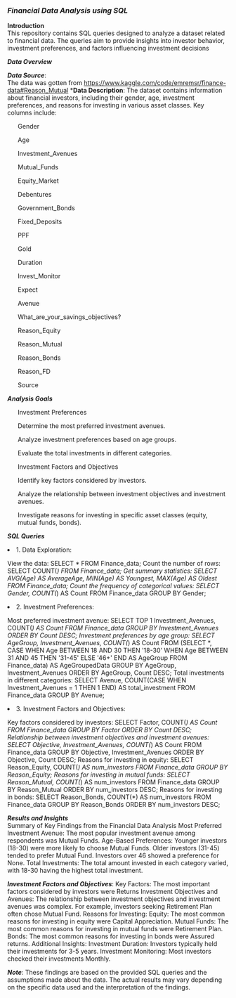 ***<h3>Financial Data Analysis using SQL</h3>***

**Introduction**<br>
This repository contains SQL queries designed to analyze a dataset related to financial data. The queries aim to provide insights into investor behavior, investment preferences, and factors influencing investment decisions

***Data Overview***

***Data Source***:</br> The data was gotten from https://www.kaggle.com/code/emremsr/finance-data#Reason_Mutual
***Data Description**: 
The dataset contains information about financial investors, including their gender, age, investment preferences, and reasons for investing in various asset classes. Key columns include:
<ul>Gender</ul>
<ul>Age</ul>
<ul>Investment_Avenues</ul>
<ul>Mutual_Funds</ul>
<ul>Equity_Market</ul>
<ul>Debentures</ul>
<ul>Government_Bonds</ul>
<ul>Fixed_Deposits</ul>
<ul>PPF</ul>
<ul>Gold</ul>
<ul>Duration</ul>
<ul>Invest_Monitor</ul>
<ul>Expect</ul>
<ul>Avenue</ul>
<ul>What_are_your_savings_objectives?</ul>
<ul>Reason_Equity</ul>
<ul>Reason_Mutual</ul>
<ul>Reason_Bonds</ul>
<ul>Reason_FD</ul>
<ul>Source</ul>

***Analysis Goals***
<ul>Investment Preferences</ul>
<ul>Determine the most preferred investment avenues.</ul>
<ul>Analyze investment preferences based on age groups.</ul>
<ul>Evaluate the total investments in different categories.</ul>
<ul>Investment Factors and Objectives</ul>
<ul>Identify key factors considered by investors.</ul>
<ul>Analyze the relationship between investment objectives and investment avenues.</ul>
<ul>Investigate reasons for investing in specific asset classes (equity, mutual funds, bonds).</ul>

***SQL Queries***
<li>1. Data Exploration:</li>

View the data: SELECT * FROM Finance_data;
Count the number of rows: SELECT COUNT(*) FROM Finance_data;
Get summary statistics: SELECT AVG(Age) AS AverageAge, MIN(Age) AS Youngest, MAX(Age) AS Oldest FROM Finance_data;
Count the frequency of categorical values: SELECT Gender, COUNT(*) AS Count FROM Finance_data GROUP BY Gender;
<li>2. Investment Preferences:</li>

Most preferred investment avenue: SELECT TOP 1 Investment_Avenues, COUNT(*) AS Count FROM Finance_data GROUP BY Investment_Avenues ORDER BY Count DESC;
Investment preferences by age group: SELECT AgeGroup, Investment_Avenues, COUNT(*) AS Count FROM (SELECT *, CASE WHEN Age BETWEEN 18 AND 30 THEN '18-30' WHEN Age BETWEEN 31 AND 45 THEN '31-45' ELSE '46+' END AS AgeGroup FROM Finance_data) AS AgeGroupedData GROUP BY AgeGroup, Investment_Avenues ORDER BY AgeGroup, Count DESC;
Total investments in different categories: SELECT Avenue, COUNT(CASE WHEN Investment_Avenues = 1 THEN 1 END) AS total_investment FROM Finance_data GROUP BY Avenue;
<li>3. Investment Factors and Objectives:</li>

Key factors considered by investors: SELECT Factor, COUNT(*) AS Count FROM Finance_data GROUP BY Factor ORDER BY Count DESC;
Relationship between investment objectives and investment avenues: SELECT Objective, Investment_Avenues, COUNT(*) AS Count FROM Finance_data GROUP BY Objective, Investment_Avenues ORDER BY Objective, Count DESC;
Reasons for investing in equity: SELECT Reason_Equity, COUNT(*) AS num_investors FROM Finance_data GROUP BY Reason_Equity;
Reasons for investing in mutual funds: SELECT Reason_Mutual, COUNT(*) AS num_investors FROM Finance_data GROUP BY Reason_Mutual ORDER BY num_investors DESC;
Reasons for investing in bonds: SELECT Reason_Bonds, COUNT(*) AS num_investors FROM Finance_data GROUP BY Reason_Bonds ORDER BY num_investors DESC;



***Results and Insights***<br>
Summary of Key Findings from the Financial Data Analysis
Most Preferred Investment Avenue: The most popular investment avenue among respondents was Mutual Funds.
Age-Based Preferences:
Younger investors (18-30) were more likely to choose Mutual Funds.
Older investors (31-45) tended to prefer Mutual Fund.
Investors over 46 showed a preference for None.
Total Investments: The total amount invested in each category varied, with 18-30 having the highest total investment.

***Investment Factors and Objectives***:
Key Factors: The most important factors considered by investors were Returns
Investment Objectives and Avenues: The relationship between investment objectives and investment avenues was complex. For example, investors seeking Retirement Plan often chose Mutual Fund.
Reasons for Investing:
Equity: The most common reasons for investing in equity were Capital Appreciation.
Mutual Funds: The most common reasons for investing in mutual funds were Retirement Plan.
Bonds: The most common reasons for investing in bonds were Assured returns.
Additional Insights:
Investment Duration: Investors typically held their investments for 3-5 years.
Investment Monitoring: Most investors checked their investments Monthly.

***Note***: These findings are based on the provided SQL queries and the assumptions made about the data. The actual results may vary depending on the specific data used and the interpretation of the findings.
